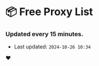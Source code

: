 # :package: Free Proxy List
### Updated every 15 minutes.

- Last updated: `2024-10-26 10:34`

:heart:
